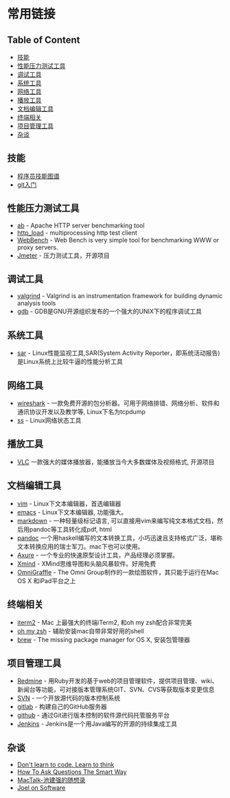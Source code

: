# 常用链接

## Table of Content
- [技能](#技能)
- [性能压力测试工具](#性能压力测试工具)
- [调试工具](#调试工具)
- [系统工具](#系统工具)
- [网络工具](#网络工具)
- [播放工具](#播放工具)
- [文档编辑工具](#文档编辑工具)
- [终端相关](#终端相关)
- [项目管理工具](#项目管理工具)
- [杂谈](#杂谈)


## 技能
- [程序员技能图谱](https://github.com/TeamStuQ/skill-map)
- [git入门](http://backlogtool.com/git-guide/cn/])

## 性能压力测试工具
- [ab](https://httpd.apache.org/docs/2.4/programs/ab.html) - Apache HTTP server benchmarking tool
- [http_load](http://acme.com/software/http_load/) - multiprocessing http test client
- [WebBench](http://home.tiscali.cz/~cz210552/webbench.html) - Web Bench is very simple tool for benchmarking WWW or proxy servers.
- [Jmeter](jmeter.apache.org) - 压力测试工具，开源项目


## 调试工具
- [valgrind](http://valgrind.org) - Valgrind is an instrumentation framework for building dynamic analysis tools
- [gdb](https://www.gnu.org/s/gdb/) - GDB是GNU开源组织发布的一个强大的UNIX下的程序调试工具

## 系统工具
- [sar](https://linux.die.net/man/1/sar) - Linux性能监视工具,SAR(System Activity Reporter，即系统活动报告)是Linux系统上比较牛逼的性能分析工具


## 网络工具
- [wireshark](https://www.wireshark.org) - 一款免费开源的包分析器。可用于网络排错、网络分析、软件和通讯协议开发以及教学等, Linux下名为tcpdump
- [ss](https://linux.die.net/man/8/ss) - Linux网络状态工具


## 播放工具
- [VLC](www.videolan.org/vlc/) 一款强大的媒体播放器，能播放当今大多数媒体及视频格式, 开源项目

## 文档编辑工具
- [vim](http://www.vim.org) - Linux下文本编辑器，首选编辑器
- [emacs](https://www.gnu.org/s/emacs/) - Linux下文本编辑器, 功能强大。
- [markdown](https://zh.wikipedia.org/zh-hans/Markdown) - 一种轻量级标记语言, 可以直接用vim来编写纯文本格式文档，然后用pandoc等工具转化成pdf, html
- [pandoc](pandoc.org) 一个用haskell编写的文本转换工具，小巧迅速且支持格式广泛，堪称文本转换应用的瑞士军刀。mac下也可以使用。
- [Axure](https://www.axure.com/) - 一个专业的快速原型设计工具，产品经理必须掌握。
- [Xmind](www.xmind.cn) - XMind思维导图和头脑风暴软件。好用免费
- [OmniGraffle](https://www.omnigroup.com/omnigraffle) - The Omni Group制作的一款绘图软件，其只能于运行在Mac OS X 和iPad平台之上

## 终端相关
- [iterm2](https://www.iterm2.com/) - Mac 上最强大的终端iTerm2, 和oh my zsh配合非常完美
- [oh my zsh](https://github.com/robbyrussell/oh-my-zs) - 辅助安装mac自带非常好用的shell
- [brew](https://brew.sh) - The missing package manager for OS X, 安装包管理器

## 项目管理工具
- [Redmine](www.redmine.org) - 用Ruby开发的基于web的项目管理软件，提供项目管理、wiki、新闻台等功能，可对接版本管理系统GIT、SVN、CVS等获取版本变更信息
- [SVN](http://subversion.apache.org) - 一个开放源代码的版本控制系统
- [gitlab](https://about.gitlab.com) - 构建自己的GitHub服务器
- [github](http://github.com) - 通过Git进行版本控制的软件源代码托管服务平台
- [Jenkins](https://jenkins.io) - Jenkins是一个用Java编写的开源的持续集成工具

## 杂谈
- [Don't learn to code. Learn to think](http://www.ybrikman.com/writing/2014/05/19/dont-learn-to-code-learn-to-think/)
- [How To Ask Questions The Smart Way](http://www.catb.org/%7Eesr/faqs/smart-questions.html)
- [MacTalk-池建强的随想录](http://macshuo.com)
- [Joel on Software](https://www.joelonsoftware.com)

